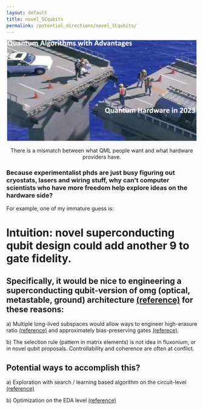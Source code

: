 ```yaml
---
layout: default
title: novel_SCqubits
permalink: /potential_directions/novel_SCqubits/
---
```

<div style="text-align: center;">
  <img src="/files/meme_algo.png" style="width: 500px;" alt="actual quantum hardware need accerlation">
  <p>There is a mismatch between what QML people want and what hardware providers have.</p>
</div>

### Because experimentalist phds are just busy figuring out cryostats, lasers and wiring stuff, why can't computer scientists who have more freedom help explore ideas on the hardware side? 

For example, one of my immature guess is:

# Intuition: novel superconducting qubit design could add another 9 to gate fidelity.

## Specifically, it would be nice to engineering a superconducting qubit-version of omg (optical, metastable, ground) architecture [(reference)](https://arxiv.org/pdf/2109.01272) for these reasons:

a) Multiple long-lived subspaces would allow ways to engineer high-erasure ratio [(reference)](https://www.nature.com/articles/s41586-023-06438-1) and approximately bias-preserving gates [(referece)](https://journals.aps.org/prx/abstract/10.1103/PhysRevX.12.021049).

b) The selection rule (pattern in matrix elements) is not idea in fluxonium, or in novel qubit proposals. Controllability and coherence are often at conflict. 

## Potential ways to accomplish this?

a) Exploration with search / learning based algorithm on the circuit-level [(reference)](https://scqubits.readthedocs.io/en/v4.2/guide/circuit/ipynb/custom_circuit_root.html)

b) Optimization on the EDA level [(reference)](https://qiskit-community.github.io/qiskit-metal/)